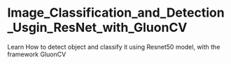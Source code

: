 # Image_Classification_and_Detection_Usgin_ResNet_with_GluonCV
Learn How to detect object and classify it using Resnet50 model, with the framework GluonCV
